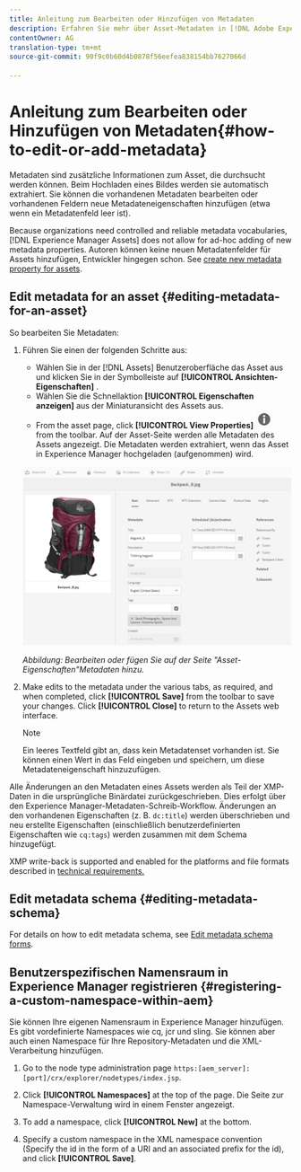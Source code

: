 ```yaml
---
title: Anleitung zum Bearbeiten oder Hinzufügen von Metadaten
description: Erfahren Sie mehr über Asset-Metadaten in [!DNL Adobe Experience Manager Assets] und verschiedene Möglichkeiten zum Bearbeiten von Asset-Metadaten.
contentOwner: AG
translation-type: tm+mt
source-git-commit: 90f9c0b60d4b0878f56eefea838154bb7627066d

---
```



# Anleitung zum Bearbeiten oder Hinzufügen von Metadaten{#how-to-edit-or-add-metadata}

Metadaten sind zusätzliche Informationen zum Asset, die durchsucht werden können. Beim Hochladen eines Bildes werden sie automatisch extrahiert. Sie können die vorhandenen Metadaten bearbeiten oder vorhandenen Feldern neue Metadateneigenschaften hinzufügen (etwa wenn ein Metadatenfeld leer ist).

Because organizations need controlled and reliable metadata vocabularies, [!DNL Experience Manager Assets] does not allow for ad-hoc adding of new metadata properties. Autoren können keine neuen Metadatenfelder für Assets hinzufügen, Entwickler hingegen schon. See [create new metadata property for assets](meta-edit.md#editing-metadata-schema).

## Edit metadata for an asset {#editing-metadata-for-an-asset}

So bearbeiten Sie Metadaten:

1. Führen Sie einen der folgenden Schritte aus:

   * Wählen Sie in der [!DNL Assets] Benutzeroberfläche das Asset aus und klicken Sie in der Symbolleiste auf **[!UICONTROL Ansichten-Eigenschaften]** .
   * Wählen Sie die Schnellaktion **[!UICONTROL Eigenschaften anzeigen]** aus der Miniaturansicht des Assets aus.
   * From the asset page, click **[!UICONTROL View Properties]** ![chlimage_1-168](assets/chlimage_1-168.png) from the toolbar.
   Auf der Asset-Seite werden alle Metadaten des Assets angezeigt. Die Metadaten werden extrahiert, wenn das Asset in Experience Manager hochgeladen (aufgenommen) wird.

   ![Asset-Eigenschaften für Ansicht-Metadaten auswählen](assets/asset-metadata.png)

   *Abbildung: Bearbeiten oder fügen Sie auf der Seite &quot;Asset-Eigenschaften&quot;Metadaten hinzu.*

1. Make edits to the metadata under the various tabs, as required, and when completed, click **[!UICONTROL Save]** from the toolbar to save your changes. Click **[!UICONTROL Close]** to return to the Assets web interface.

   >[!NOTE]
   >
   >Ein leeres Textfeld gibt an, dass kein Metadatenset vorhanden ist. Sie können einen Wert in das Feld eingeben und speichern, um diese Metadateneigenschaft hinzuzufügen. 

Alle Änderungen an den Metadaten eines Assets werden als Teil der XMP-Daten in die ursprüngliche Binärdatei zurückgeschrieben. Dies erfolgt über den Experience Manager-Metadaten-Schreib-Workflow. Änderungen an den vorhandenen Eigenschaften (z. B. `dc:title`) werden überschrieben und neu erstellte Eigenschaften (einschließlich benutzerdefinierten Eigenschaften wie `cq:tags`) werden zusammen mit dem Schema hinzugefügt.

XMP write-back is supported and enabled for the platforms and file formats described in [technical requirements.](/help/sites-deploying/technical-requirements.md)

## Edit metadata schema {#editing-metadata-schema}

For details on how to edit metadata schema, see [Edit metadata schema forms](metadata-schemas.md#edit-metadata-schema-forms).

## Benutzerspezifischen Namensraum in Experience Manager registrieren {#registering-a-custom-namespace-within-aem}

Sie können Ihre eigenen Namensraum in Experience Manager hinzufügen. Es gibt vordefinierte Namespaces wie cq, jcr und sling. Sie können aber auch einen Namespace für Ihre Repository-Metadaten und die XML-Verarbeitung hinzufügen.

1. Go to the node type administration page `https:[aem_server]:[port]/crx/explorer/nodetypes/index.jsp`.
1. Click **[!UICONTROL Namespaces]** at the top of the page. Die Seite zur Namespace-Verwaltung wird in einem Fenster angezeigt.

1. To add a namespace, click **[!UICONTROL New]** at the bottom.
1. Specify a custom namespace in the XML namespace convention (Specify the id in the form of a URI and an associated prefix for the id), and click **[!UICONTROL Save]**.
